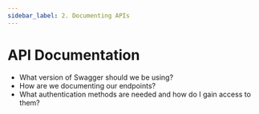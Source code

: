 ```yaml
---
sidebar_label: 2. Documenting APIs
---
```


# API Documentation

- What version of Swagger should we be using?
- How are we documenting our endpoints?
- What authentication methods are needed and how do I gain access to them?
